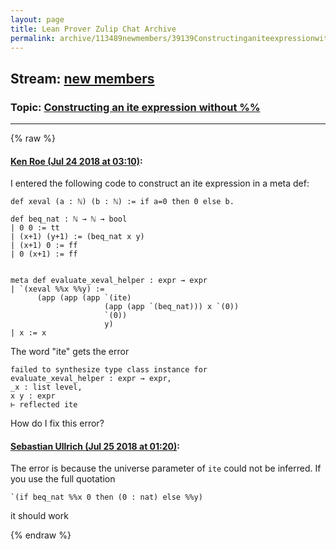 ```yaml
---
layout: page
title: Lean Prover Zulip Chat Archive 
permalink: archive/113489newmembers/39139Constructinganiteexpressionwithout.html
---
```


## Stream: [new members](index.html)
### Topic: [Constructing an ite expression without %%](39139Constructinganiteexpressionwithout.html)

---


{% raw %}
#### [ Ken Roe (Jul 24 2018 at 03:10)](https://leanprover.zulipchat.com/#narrow/stream/113489-new%20members/topic/Constructing%20an%20ite%20expression%20without%20%25%25/near/130183355):
I entered the following code to construct an ite expression in a meta def:
```lean
def xeval (a : ℕ) (b : ℕ) := if a=0 then 0 else b.

def beq_nat : ℕ → ℕ → bool
| 0 0 := tt
| (x+1) (y+1) := (beq_nat x y)
| (x+1) 0 := ff
| 0 (x+1) := ff


meta def evaluate_xeval_helper : expr → expr
| `(xeval %%x %%y) :=
      (app (app (app `(ite)
                     (app (app `(beq_nat))) x `(0))
                     `(0))
                     y)
| x := x
```
The word "ite" gets the error
```lean
failed to synthesize type class instance for
evaluate_xeval_helper : expr → expr,
_x : list level,
x y : expr
⊢ reflected ite
```
How do I fix this error?

#### [ Sebastian Ullrich (Jul 25 2018 at 01:20)](https://leanprover.zulipchat.com/#narrow/stream/113489-new%20members/topic/Constructing%20an%20ite%20expression%20without%20%25%25/near/130244278):
The error is because the universe parameter of `ite` could not be inferred. If you use the full quotation
```
`(if beq_nat %%x 0 then (0 : nat) else %%y)
```
it should work


{% endraw %}

